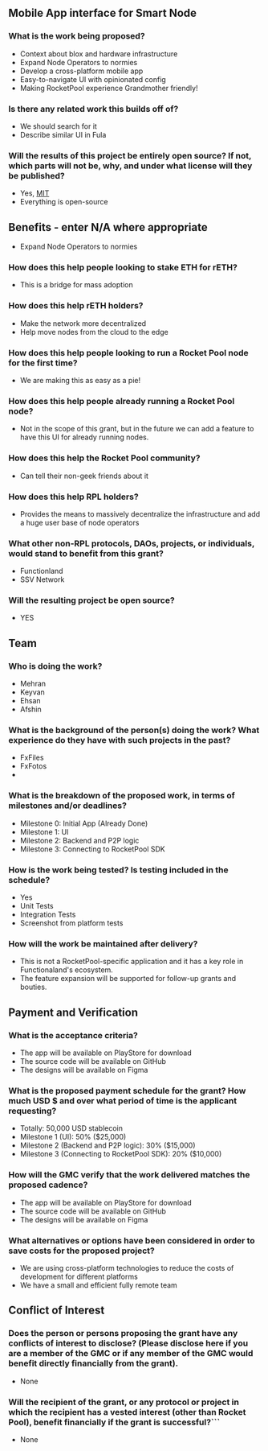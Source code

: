 ## Mobile App interface for Smart Node

### What is the work being proposed?
 - Context about blox and hardware infrastructure
 - Expand Node Operators to normies
 - Develop a cross-platform mobile app
 - Easy-to-navigate UI with opinionated config
 - Making RocketPool experience Grandmother friendly!

### Is there any related work this builds off of?
 - We should search for it
 - Describe similar UI in Fula

### Will the results of this project be entirely open source? If not, which parts will not be, why, and under what license will they be published?
 - Yes, [MIT](https://opensource.org/licenses/MIT)
 - Everything is open-source

## Benefits - enter N/A where appropriate
 - Expand Node Operators to normies

### How does this help people looking to stake ETH for rETH?
 - This is a bridge for mass adoption

### How does this help rETH holders?
 - Make the network more decentralized
 - Help move nodes from the cloud to the edge

### How does this help people looking to run a Rocket Pool node for the first time?
 - We are making this as easy as a pie!

### How does this help people already running a Rocket Pool node?
 - Not in the scope of this grant, but in the future we can add a feature to have this UI for already running nodes.

### How does this help the Rocket Pool community?
 - Can tell their non-geek friends about it

### How does this help RPL holders?
 - Provides the means to massively decentralize the infrastructure and add a huge user base of node operators

### What other non-RPL protocols, DAOs, projects, or individuals, would stand to benefit from this grant?
 - Functionland
 - SSV Network
 
### Will the resulting project be open source?
 - YES

## Team

### Who is doing the work?
 - Mehran
 - Keyvan
 - Ehsan
 - Afshin
### What is the background of the person(s) doing the work? What experience do they have with such projects in the past?
 - FxFiles
 - FxFotos
 - 

### What is the breakdown of the proposed work, in terms of milestones and/or deadlines?
 - Milestone 0: Initial App (Already Done)
 - Milestone 1: UI
 - Milestone 2: Backend and P2P logic
 - Milestone 3: Connecting to RocketPool SDK

### How is the work being tested? Is testing included in the schedule?
 - Yes
 - Unit Tests
 - Integration Tests
 - Screenshot from platform tests

### How will the work be maintained after delivery?
 - This is not a RocketPool-specific application and it has a key role in Functionaland's ecosystem.
 - The feature expansion will be supported for follow-up grants and bouties.

## Payment and Verification

### What is the acceptance criteria?
 - The app will be available on PlayStore for download
 - The source code will be available on GitHub
 - The designs will be available on Figma

### What is the proposed payment schedule for the grant? How much USD $ and over what period of time is the applicant requesting?
 - Totally: 50,000 USD stablecoin
 - Milestone 1 (UI): 50% ($25,000)
 - Milestone 2 (Backend and P2P logic): 30% ($15,000)
 - Milestone 3 (Connecting to RocketPool SDK): 20% ($10,000)

### How will the GMC verify that the work delivered matches the proposed cadence?
 - The app will be available on PlayStore for download
 - The source code will be available on GitHub
 - The designs will be available on Figma

### What alternatives or options have been considered in order to save costs for the proposed project?
 - We are using cross-platform technologies to reduce the costs of development for different platforms
 - We have a small and efficient fully remote team

## Conflict of Interest
  
### Does the person or persons proposing the grant have any conflicts of interest to disclose? (Please disclose here if you are a member of the GMC or if any member of the GMC would benefit directly financially from the grant).
 - None
   
### Will the recipient of the grant, or any protocol or project in which the recipient has a vested interest (other than Rocket Pool), benefit financially if the grant is successful?```
 - None

